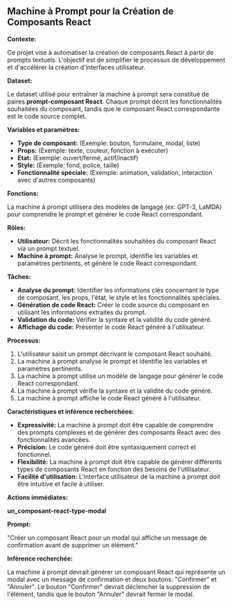 ## Machine à Prompt pour la Création de Composants React

**Contexte:**

Ce projet vise à automatiser la création de composants React à partir de prompts textuels. L'objectif est de simplifier le processus de développement et d'accélérer la création d'interfaces utilisateur.

**Dataset:**

Le dataset utilisé pour entraîner la machine à prompt sera constitué de paires **prompt-composant React**. Chaque prompt décrit les fonctionnalités souhaitées du composant, tandis que le composant React correspondante est le code source complet.

**Variables et paramètres:**

* **Type de composant:** (Exemple: bouton, formulaire, modal, liste)
* **Props:** (Exemple: texte, couleur, fonction à exécuter)
* **Etat:** (Exemple: ouvert/fermé, actif/inactif)
* **Style:** (Exemple: fond, police, taille)
* **Fonctionnalité spéciale:** (Exemple: animation, validation, interaction avec d'autres composants)

**Fonctions:**

La machine à prompt utilisera des modèles de langage (ex: GPT-3, LaMDA) pour comprendre le prompt et générer le code React correspondant.

**Rôles:**

* **Utilisateur:** Décrit les fonctionnalités souhaitées du composant React via un prompt textuel.
* **Machine à prompt:** Analyse le prompt, identifie les variables et paramètres pertinents, et génère le code React correspondant.

**Tâches:**

* **Analyse du prompt:** Identifier les informations clés concernant le type de composant, les props, l'état, le style et les fonctionnalités spéciales.
* **Génération de code React:** Créer le code source du composant en utilisant les informations extraites du prompt.
* **Validation du code:** Vérifier la syntaxe et la validité du code généré.
* **Affichage du code:** Présenter le code React généré à l'utilisateur.

**Processus:**

1. L'utilisateur saisit un prompt décrivant le composant React souhaité.
2. La machine à prompt analyse le prompt et identifie les variables et paramètres pertinents.
3. La machine à prompt utilise un modèle de langage pour générer le code React correspondant.
4. La machine à prompt vérifie la syntaxe et la validité du code généré.
5. La machine à prompt affiche le code React généré à l'utilisateur.

**Caractéristiques et inférence recherchées:**

* **Expressivité:** La machine à prompt doit être capable de comprendre des prompts complexes et de générer des composants React avec des fonctionnalités avancées.
* **Précision:** Le code généré doit être syntaxiquement correct et fonctionnel.
* **Flexibilité:** La machine à prompt doit être capable de générer différents types de composants React en fonction des besoins de l'utilisateur.
* **Facilité d'utilisation:** L'interface utilisateur de la machine à prompt doit être intuitive et facile à utiliser.

**Actions immédiates:**

**un_composant-react-type-modal**

**Prompt:**

"Créer un composant React pour un modal qui affiche un message de confirmation avant de supprimer un élément."


**Infèrence recherchée:**

La machine à prompt devrait générer un composant React qui représente un modal avec un message de confirmation et deux boutons: "Confirmer" et "Annuler". Le bouton "Confirmer" devrait déclencher la suppression de l'élément, tandis que le bouton "Annuler" devrait fermer le modal.




